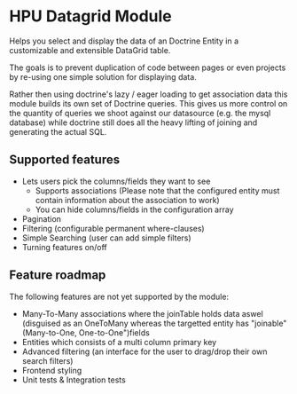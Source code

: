 # HPU Datagrid Module
Helps you select and display the data of an Doctrine Entity in a customizable and extensible DataGrid table.

The goals is to prevent duplication of code between pages or even projects by re-using one simple solution for displaying data.

Rather then using doctrine's lazy / eager loading to get association data this module builds its own set of Doctrine queries.
This gives us more control on the quantity of queries we shoot against our datasource (e.g. the mysql database) while doctrine still does all the heavy lifting of joining and generating the actual SQL.


## Supported features
- Lets users pick the columns/fields they want to see
    - Supports associations (Please note that the configured entity must contain information about the association to work)
    - You can hide columns/fields in the configuration array
- Pagination
- Filtering (configurable permanent where-clauses)
- Simple Searching (user can add simple filters)
- Turning features on/off

## Feature roadmap
The following features are not yet supported by the module:

- Many-To-Many associations where the joinTable holds data aswel (disguised as an OneToMany whereas the targetted entity has "joinable" (Many-to-One, One-to-One")fields
- Entities which consists of a multi column primary key
- Advanced filtering (an interface for the user to drag/drop their own search filters)
- Frontend styling
- Unit tests & Integration tests